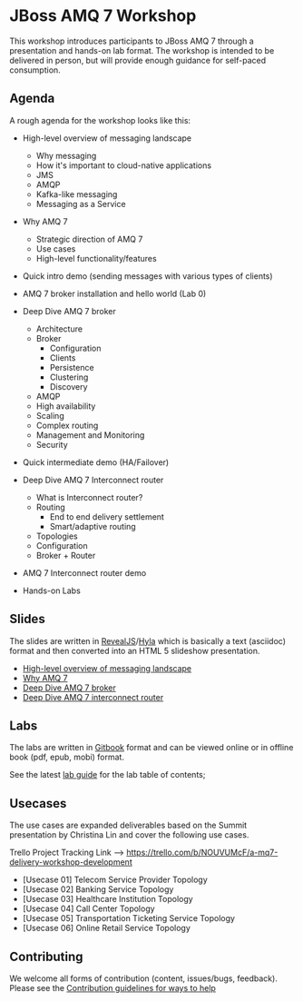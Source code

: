 # JBoss AMQ 7 Workshop


This workshop introduces participants to JBoss AMQ 7 through a presentation and hands-on lab format. The workshop is intended to be delivered in person, but will provide enough guidance for self-paced consumption.

## Agenda

A rough agenda for the workshop looks like this:

* High-level overview of messaging landscape
    * Why messaging
    * How it's important to cloud-native applications
    * JMS
    * AMQP
    * Kafka-like messaging
    * Messaging as a Service

* Why AMQ 7
    * Strategic direction of AMQ 7
    * Use cases
    * High-level functionality/features

* Quick intro demo (sending messages with various types of clients)

* AMQ 7 broker installation and hello world (Lab 0)

* Deep Dive AMQ 7 broker
    * Architecture
    * Broker
        * Configuration
        * Clients
        * Persistence
        * Clustering
        * Discovery
    * AMQP
    * High availability
    * Scaling
    * Complex routing
    * Management and Monitoring
    * Security

* Quick intermediate demo (HA/Failover)

* Deep Dive AMQ 7 Interconnect router
    * What is Interconnect router?
    * Routing
        * End to end delivery settlement
        * Smart/adaptive routing
    * Topologies
    * Configuration
    * Broker + Router

* AMQ 7 Interconnect router demo

* Hands-on Labs

## Slides

The slides are written in [RevealJS](http://lab.hakim.se/reveal-js/#/)/[Hyla](https://github.com/cmoulliard/hyla) which is basically a text (asciidoc) format and then converted into an HTML 5 slideshow presentation. 

* [High-level overview of messaging landscape](slides/landscape.md)
* [Why AMQ 7](slides/why-amq7.md)
* [Deep Dive AMQ 7 broker](slides/deep-dive-broker.md)
* [Deep Dive AMQ 7 interconnect router](slides/deep-dive-qdr.md)

## Labs

The labs are written in [Gitbook](https://www.gitbook.com) format and can be viewed online or in offline book (pdf, epub, mobi) format. 

See the latest [lab guide](https://redhatworkshops.github.io/amqv7-workshop/index.html) for the lab table of contents;

## Usecases
The use cases are expanded deliverables based on the Summit presentation by Christina Lin and cover the following use cases.

Trello Project Tracking Link —> https://trello.com/b/NOUVUMcF/a-mq7-delivery-workshop-development
* [Usecase 01] Telecom Service Provider Topology
* [Usecase 02] Banking Service Topology
* [Usecase 03] Healthcare Institution Topology
* [Usecase 04] Call Center Topology
* [Usecase 05] Transportation Ticketing Service Topology
* [Usecase 06] Online Retail Service Topology

## Contributing

We welcome all forms of contribution (content, issues/bugs, feedback). Please see the [Contribution guidelines for ways to help](./CONTRIBUTING.md)